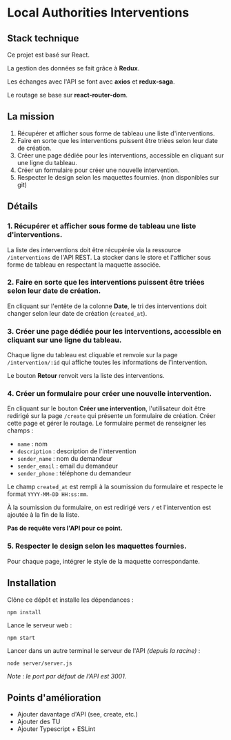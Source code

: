 # Local Authorities Interventions

## Stack technique

Ce projet est basé sur React.

La gestion des données se fait grâce à **Redux**.

Les échanges avec l'API se font avec **axios** et **redux-saga**.

Le routage se base sur **react-router-dom**.

## La mission

1. Récupérer et afficher sous forme de tableau une liste d'interventions.
2. Faire en sorte que les interventions puissent être triées selon leur date de création.
3. Créer une page dédiée pour les interventions, accessible en cliquant sur une ligne du tableau.
4. Créer un formulaire pour créer une nouvelle intervention.
5. Respecter le design selon les maquettes fournies. (non disponibles sur git)

## Détails

### 1. Récupérer et afficher sous forme de tableau une liste d'interventions.

La liste des interventions doit être récupérée via la ressource `/interventions` de l'API REST.
La stocker dans le store et l'afficher sous forme de tableau en respectant la maquette associée.

### 2. Faire en sorte que les interventions puissent être triées selon leur date de création.

En cliquant sur l'entête de la colonne **Date**, le tri des interventions doit changer selon leur date de création (`created_at`).

### 3. Créer une page dédiée pour les interventions, accessible en cliquant sur une ligne du tableau.

Chaque ligne du tableau est cliquable et renvoie sur la page `/intervention/:id` qui affiche toutes les informations de l'intervention.

Le bouton **Retour** renvoit vers la liste des interventions.

### 4. Créer un formulaire pour créer une nouvelle intervention.

En cliquant sur le bouton **Créer une intervention**, l'utilisateur doit être redirigé sur la page `/create` qui présente un formulaire de création.
Créer cette page et gérer le routage.
Le formulaire permet de renseigner les champs :

- `name` : nom
- `description` : description de l'intervention
- `sender_name` : nom du demandeur
- `sender_email` : email du demandeur
- `sender_phone` : téléphone du demandeur

Le champ `created_at` est rempli à la soumission du formulaire et respecte le format `YYYY-MM-DD HH:ss:mm`.

À la soumission du formulaire, on est redirigé vers `/` et l'intervention est ajoutée à la fin de la liste.

**Pas de requête vers l'API pour ce point.**

### 5. Respecter le design selon les maquettes fournies.

Pour chaque page, intégrer le style de la maquette correspondante.

## Installation

Clône ce dépôt et installe les dépendances :

```
npm install
```

Lance le serveur web :

```
npm start
```

Lancer dans un autre terminal le serveur de l'API _(depuis la racine)_ :

```
node server/server.js
```

_Note : le port par défaut de l'API est 3001._

## Points d'amélioration

- Ajouter davantage d'API (see, create, etc.)
- Ajouter des TU
- Ajouter Typescript + ESLint
